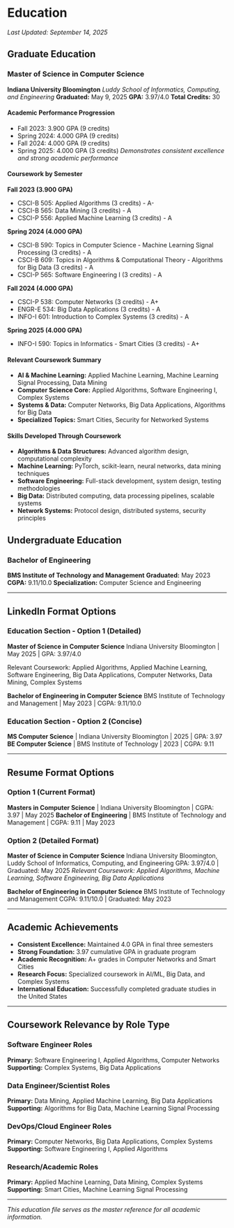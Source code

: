 # Education

_Last Updated: September 14, 2025_

## Graduate Education

### Master of Science in Computer Science

**Indiana University Bloomington**
_Luddy School of Informatics, Computing, and Engineering_
**Graduated:** May 9, 2025
**GPA:** 3.97/4.0
**Total Credits:** 30

#### Academic Performance Progression

- Fall 2023: 3.900 GPA (9 credits)
- Spring 2024: 4.000 GPA (9 credits)
- Fall 2024: 4.000 GPA (9 credits)
- Spring 2025: 4.000 GPA (3 credits)
  _Demonstrates consistent excellence and strong academic performance_

#### Coursework by Semester

**Fall 2023 (3.900 GPA)**

- CSCI-B 505: Applied Algorithms (3 credits) - A-
- CSCI-B 565: Data Mining (3 credits) - A
- CSCI-P 556: Applied Machine Learning (3 credits) - A

**Spring 2024 (4.000 GPA)**

- CSCI-B 590: Topics in Computer Science - Machine Learning Signal Processing (3 credits) - A
- CSCI-B 609: Topics in Algorithms & Computational Theory - Algorithms for Big Data (3 credits) - A
- CSCI-P 565: Software Engineering I (3 credits) - A

**Fall 2024 (4.000 GPA)**

- CSCI-P 538: Computer Networks (3 credits) - A+
- ENGR-E 534: Big Data Applications (3 credits) - A
- INFO-I 601: Introduction to Complex Systems (3 credits) - A

**Spring 2025 (4.000 GPA)**

- INFO-I 590: Topics in Informatics - Smart Cities (3 credits) - A+

#### Relevant Coursework Summary

- **AI & Machine Learning:** Applied Machine Learning, Machine Learning Signal Processing, Data Mining
- **Computer Science Core:** Applied Algorithms, Software Engineering I, Complex Systems
- **Systems & Data:** Computer Networks, Big Data Applications, Algorithms for Big Data
- **Specialized Topics:** Smart Cities, Security for Networked Systems

#### Skills Developed Through Coursework

- **Algorithms & Data Structures:** Advanced algorithm design, computational complexity
- **Machine Learning:** PyTorch, scikit-learn, neural networks, data mining techniques
- **Software Engineering:** Full-stack development, system design, testing methodologies
- **Big Data:** Distributed computing, data processing pipelines, scalable systems
- **Network Systems:** Protocol design, distributed systems, security principles

## Undergraduate Education

### Bachelor of Engineering

**BMS Institute of Technology and Management**
**Graduated:** May 2023
**CGPA:** 9.11/10.0
**Specialization:** Computer Science and Engineering

---

## LinkedIn Format Options

### Education Section - Option 1 (Detailed)

**Master of Science in Computer Science**
Indiana University Bloomington | May 2025 | GPA: 3.97/4.0

Relevant Coursework: Applied Algorithms, Applied Machine Learning, Software Engineering, Big Data Applications, Computer Networks, Data Mining, Complex Systems

**Bachelor of Engineering in Computer Science**
BMS Institute of Technology and Management | May 2023 | CGPA: 9.11/10.0

### Education Section - Option 2 (Concise)

**MS Computer Science** | Indiana University Bloomington | 2025 | GPA: 3.97
**BE Computer Science** | BMS Institute of Technology | 2023 | CGPA: 9.11

---

## Resume Format Options

### Option 1 (Current Format)

**Masters in Computer Science** | Indiana University Bloomington | CGPA: 3.97 | May 2025
**Bachelor of Engineering** | BMS Institute of Technology and Management | CGPA: 9.11 | May 2023

### Option 2 (Detailed Format)

**Master of Science in Computer Science**
Indiana University Bloomington, Luddy School of Informatics, Computing, and Engineering
GPA: 3.97/4.0 | Graduated: May 2025
_Relevant Coursework: Applied Algorithms, Machine Learning, Software Engineering, Big Data Applications_

**Bachelor of Engineering in Computer Science**
BMS Institute of Technology and Management
CGPA: 9.11/10.0 | Graduated: May 2023

---

## Academic Achievements

- **Consistent Excellence:** Maintained 4.0 GPA in final three semesters
- **Strong Foundation:** 3.97 cumulative GPA in graduate program
- **Academic Recognition:** A+ grades in Computer Networks and Smart Cities
- **Research Focus:** Specialized coursework in AI/ML, Big Data, and Complex Systems
- **International Education:** Successfully completed graduate studies in the United States

---

## Coursework Relevance by Role Type

### Software Engineer Roles

**Primary:** Software Engineering I, Applied Algorithms, Computer Networks
**Supporting:** Complex Systems, Big Data Applications

### Data Engineer/Scientist Roles

**Primary:** Data Mining, Applied Machine Learning, Big Data Applications
**Supporting:** Algorithms for Big Data, Machine Learning Signal Processing

### DevOps/Cloud Engineer Roles

**Primary:** Computer Networks, Big Data Applications, Complex Systems
**Supporting:** Software Engineering I, Applied Algorithms

### Research/Academic Roles

**Primary:** Applied Machine Learning, Data Mining, Complex Systems
**Supporting:** Smart Cities, Machine Learning Signal Processing

---

_This education file serves as the master reference for all academic information._
